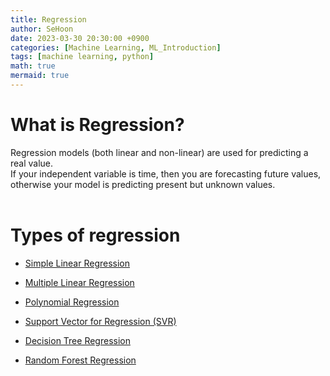 ```yaml
---
title: Regression
author: SeHoon
date: 2023-03-30 20:30:00 +0900
categories: [Machine Learning, ML_Introduction]
tags: [machine learning, python]
math: true
mermaid: true
---
```


# What is Regression?<br>
Regression models (both linear and non-linear) are used for predicting a real value.<br>
If your independent variable is time, then you are forecasting future values, otherwise your model is predicting present but unknown values.<br>
<br>

# Types of regression<br>

+ [Simple Linear Regression](https://csh970605.github.io/posts/Simple_Linear_Regression/)<br>

+ [Multiple Linear Regression](https://csh970605.github.io/posts/Multiple_Linear_Regression/)<br>

+ [Polynomial Regression](https://csh970605.github.io/posts/Decision_Tree_Regression/)<br>

+ [Support Vector for Regression (SVR)](https://csh970605.github.io/posts/SVR/)<br>

+ [Decision Tree Regression](https://csh970605.github.io/posts/Decision_Tree_Regression/)<br>

+ [Random Forest Regression](https://csh970605.github.io/posts/Random_Forest_Regression/)<br>